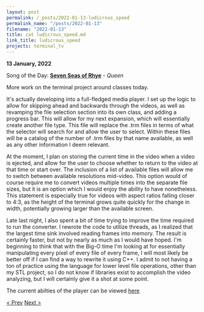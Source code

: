 ```yaml
---
layout: post
permalink: /_posts/2022-01-13-ludicrous_speed
permalink_name: "/posts/2022-01-13"
filename: "2022-01-13"
title: cat ludicrous_speed.md
link_title: ludicrous_speed
projects: terminal_tv
---
```

**13 January, 2022**

Song of the Day: [**Seven Seas of Rhye**](https://youtu.be/FxIo57WURRE) - *Queen*

More work on the terminal project around classes today.

It's actually developing into a full-fledged media player. I set up the logic to allow for skipping ahead and backwards through the videos, as well as revamping the file selection section into its own class, and adding a progress bar. This will allow for my next expansion, which will essentially create another file type. This file will replace the .trm files in terms of what the selector will search for and allow the user to select. Within these files will be a catalog of the number of .trm files by that name available, as well as any other information I deem relevant.

At the moment, I plan on storing the current time in the video when a video is ejected, and allow for the user to choose whether to return to the video at that time or start over. The inclusion of a list of available files will allow me to switch between available resolutions mid-video. This option would of course require me to convert videos multiple times into the separate file sizes, but it is an option which I would enjoy the ability to have nonetheless. This statement is especially true for videos with aspect ratios falling closer to 4:3, as the height of the terminal grows quite quickly for the change in width, potentially growing larger than the available screen.

Late last night, I also spent a bit of time trying to improve the time required to run the converter. I rewrote the code to utilize threads, as I realized that the largest time sink involved reading frames into memory. The result is certainly faster, but not by nearly as much as I would have hoped. I'm beginning to think that with the Big-O time I'm looking at for essentially manipulating every pixel of every file of every frame, I will most likely be better off if I can find a way to rewrite it using C++. I admit to not having a ton of practice using the language for lower level file operations, other than my STL project, so I do not know if libraries exist to accomplish the video analyzing, but I will certainly give it a shot at some point.

The current abilties of the player can be viewed [here](https://youtu.be/HL4_ovnA6oY)

[< Prev](/_posts/2022-01-12-forget_windows)    [Next >](/all_caught_up)
